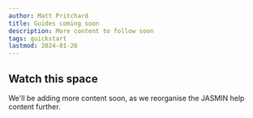 ```yaml
---
author: Matt Pritchard
title: Guides coming soon
description: More content to follow soon
tags: quickstart
lastmod: 2024-01-26
---
```


## Watch this space

We'll be adding more content soon, as we reorganise the JASMIN help content further.
